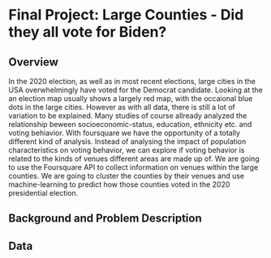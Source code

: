 # Final Project: Large Counties - Did they all vote for Biden? 
## Overview
In the 2020 election, as well as in most recent elections, large cities in the USA overwhelmingly have voted for the Democrat candidate. 
Looking at the an election map usually shows a largely red map, with the occaional blue dots in the large cities. However as with all data, there is still a lot of
variation to be explained. Many studies of course allready analyzed the relationship beween socioeconomic-status, education, ethnicity etc. and voting behiavior. 
With foursquare we have the opportunity of a totally different kind of analysis. Instead of analysing the impact of population characteristics on voting behavior,
we can explore if voting behavior is related to the kinds of venues different areas are made up of. We are going to use the Foursquare API to collect information
on venues within the large counties. We are going to cluster the counties by their venues and use machine-learning to predict how those counties voted in the 2020 
presidential election.
## Background and Problem Description
## Data
